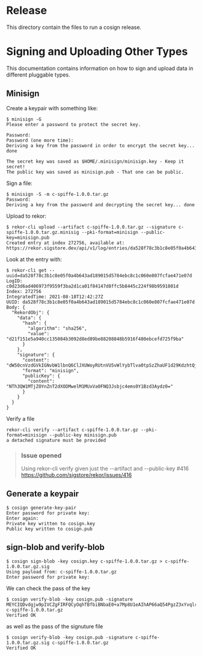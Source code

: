 # Release

This directory contain the files to run a cosign release.

# Signing and Uploading Other Types

This documentation contains information on how to sign and upload data in different pluggable types.

## Minisign

Create a keypair with something like:

```console
$ minisign -G
Please enter a password to protect the secret key.

Password:
Password (one more time):
Deriving a key from the password in order to encrypt the secret key... done

The secret key was saved as $HOME/.minisign/minisign.key - Keep it secret!
The public key was saved as minisign.pub - That one can be public.

```

Sign a file:

```console
$ minisign -S -m c-spiffe-1.0.0.tar.gz
Password:
Deriving a key from the password and decrypting the secret key... done
```

Upload to rekor:

```console
$ rekor-cli upload --artifact c-spiffe-1.0.0.tar.gz --signature c-spiffe-1.0.0.tar.gz.minisig --pki-format=minisign --public-key=minisign.pub
Created entry at index 272756, available at: https://rekor.sigstore.dev/api/v1/log/entries/da528f78c3b1c8e05f0a4b643ad189015d5784ebc8c1c060e807fcfae471e07d
```

Look at the entry with:

```console
$ rekor-cli get --uuid=da528f78c3b1c8e05f0a4b643ad189015d5784ebc8c1c060e807fcfae471e07d
LogID: c0d23d6ad406973f9559f3ba2d1ca01f84147d8ffc5b8445c224f98b9591801d
Index: 272756
IntegratedTime: 2021-08-18T12:42:27Z
UUID: da528f78c3b1c8e05f0a4b643ad189015d5784ebc8c1c060e807fcfae471e07d
Body: {
  "RekordObj": {
    "data": {
      "hash": {
        "algorithm": "sha256",
        "value": "d21f151e5a940cc135084b3092d8ed89be88208848b5916f480ebcefd725f9ba"
      }
    },
    "signature": {
      "content": "dW50cnVzdGVkIGNvbW1lbnQ6ClJXUWoyRUtnVU5vWlYybTlva0tpSzZhaUF1d29KdzhtQjZvaTlIakRXQ3hTcGNQMGxZL3JxUERpM01oSVpJUUVVTWZaTml5TFh2eDQ5Q1RjSC9vTHRoOEZXejZiV2x2dytBMD0=",
      "format": "minisign",
      "publicKey": {
        "content": "NTh3QW1MTjZOYnZnT2dXODMwelM1MUxVa0FNQ3Jsbjc4ems0Y1Bzd3Aydz0="
      }
    }
  }
}

```

Verify a file
```shell
rekor-cli verify --artifact c-spiffe-1.0.0.tar.gz --pki-format=minisign --public-key minisign.pub 
a detached signature must be provided
```


>### Issue opened
>Using rekor-cli verify given just the --artifact and --public-key #416
>https://github.com/sigstore/rekor/issues/416


## Generate a keypair

```shell
$ cosign generate-key-pair
Enter password for private key:
Enter again:
Private key written to cosign.key
Public key written to cosign.pub
```

## sign-blob and verify-blob

```shell
$ cosign sign-blob -key cosign.key c-spiffe-1.0.0.tar.gz > c-spiffe-1.0.0.tar.gz.sig
Using payload from: c-spiffe-1.0.0.tar.gz
Enter password for private key:
```

We can check the pass of the key
```shell
$ cosign verify-blob -key cosign.pub -signature MEYCIQDvdgjw9pIVCZgFIRFQCyOqhTBfbiBNbaE0+a7Mp8U1eAIhAP66aQ54PgzZ3xYvqlrwKMAk998OcnCXsNuDxc2Gjctb c-spiffe-1.0.0.tar.gz
Verified OK
```

as well as the pass of the signuture file
```shell
$ cosign verify-blob -key cosign.pub -signature c-spiffe-1.0.0.tar.gz.sig c-spiffe-1.0.0.tar.gz
Verified OK
```



